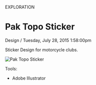 <p class="type">EXPLORATION</p>

# Pak Topo Sticker

<p class="meta">Design  /  Tuesday, July 28, 2015 1:58:00pm</p>

Sticker Design for motorcycle clubs.

![Pak Topo Sticker](https://farooq-agent.web.app/assets/images/works/large/QZcfAJHH_work_image.jpg)

Tools:
- Adobe Illustrator
